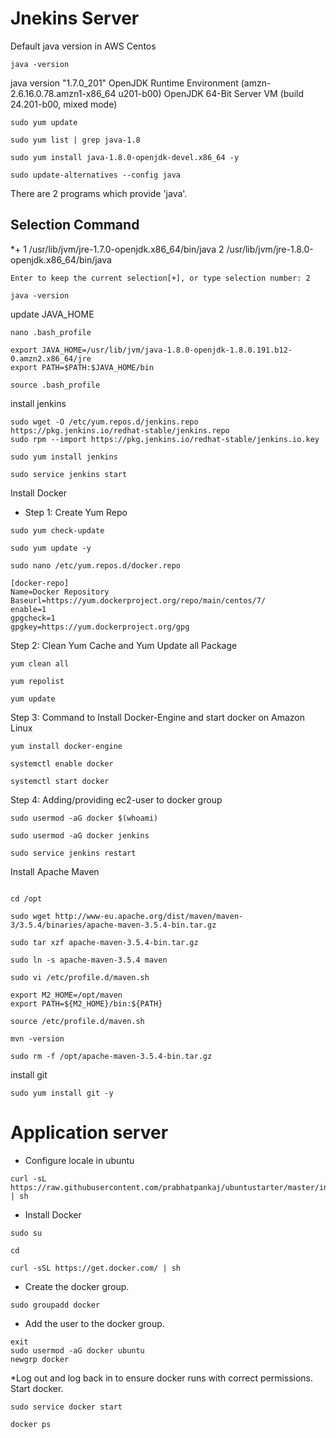 # Jnekins Server

Default java version in AWS Centos

```
java -version

```
java version "1.7.0_201"
OpenJDK Runtime Environment (amzn-2.6.16.0.78.amzn1-x86_64 u201-b00)
OpenJDK 64-Bit Server VM (build 24.201-b00, mixed mode)

```
sudo yum update

sudo yum list | grep java-1.8

sudo yum install java-1.8.0-openjdk-devel.x86_64 -y

sudo update-alternatives --config java

```

There are 2 programs which provide 'java'.

  Selection    Command
-----------------------------------------------
*+ 1           /usr/lib/jvm/jre-1.7.0-openjdk.x86_64/bin/java
   2           /usr/lib/jvm/jre-1.8.0-openjdk.x86_64/bin/java


```
Enter to keep the current selection[+], or type selection number: 2

```

```
java -version

```
update JAVA_HOME

```
nano .bash_profile

export JAVA_HOME=/usr/lib/jvm/java-1.8.0-openjdk-1.8.0.191.b12-0.amzn2.x86_64/jre
export PATH=$PATH:$JAVA_HOME/bin

source .bash_profile

```
install jenkins

```
sudo wget -O /etc/yum.repos.d/jenkins.repo https://pkg.jenkins.io/redhat-stable/jenkins.repo
sudo rpm --import https://pkg.jenkins.io/redhat-stable/jenkins.io.key

sudo yum install jenkins

sudo service jenkins start

```

Install Docker 

* Step 1: Create Yum Repo

```
sudo yum check-update

sudo yum update -y 

sudo nano /etc/yum.repos.d/docker.repo

[docker-repo]
Name=Docker Repository
Baseurl=https://yum.dockerproject.org/repo/main/centos/7/
enable=1
gpgcheck=1
gpgkey=https://yum.dockerproject.org/gpg

```

Step 2: Clean Yum Cache and Yum Update all Package

```
yum clean all

yum repolist

yum update

```

Step 3: Command to Install Docker-Engine and start docker on Amazon Linux

```
yum install docker-engine

systemctl enable docker

systemctl start docker

```

Step 4: Adding/providing ec2-user to docker group

```
sudo usermod -aG docker $(whoami)

sudo usermod -aG docker jenkins

sudo service jenkins restart

```

Install Apache Maven

```

cd /opt

sudo wget http://www-eu.apache.org/dist/maven/maven-3/3.5.4/binaries/apache-maven-3.5.4-bin.tar.gz

sudo tar xzf apache-maven-3.5.4-bin.tar.gz

sudo ln -s apache-maven-3.5.4 maven

sudo vi /etc/profile.d/maven.sh

export M2_HOME=/opt/maven
export PATH=${M2_HOME}/bin:${PATH}

source /etc/profile.d/maven.sh

mvn -version

sudo rm -f /opt/apache-maven-3.5.4-bin.tar.gz

```
install git

```
sudo yum install git -y
```

# Application server

* Configure locale in ubuntu
```
curl -sL https://raw.githubusercontent.com/prabhatpankaj/ubuntustarter/master/initial.sh | sh
```

* Install Docker
```
sudo su

cd

curl -sSL https://get.docker.com/ | sh
```

* Create the docker group.
```
sudo groupadd docker
```
* Add the user to the docker group.
```
exit
sudo usermod -aG docker ubuntu
newgrp docker

```
*Log out and log back in to ensure docker runs with correct permissions.
Start docker.
```
sudo service docker start

docker ps
```

